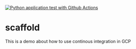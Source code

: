 [![Python application test with Github Actions](https://github.com/cdherreram/scaffold/actions/workflows/main.yml/badge.svg)](https://github.com/cdherreram/scaffold/actions/workflows/main.yml)


# scaffold
This is a demo about how to use continous integration in GCP
